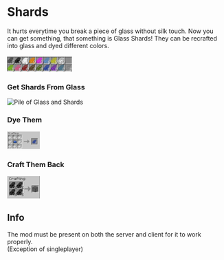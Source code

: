# Shards
It hurts everytime you break a piece of glass without silk touch. Now you can get something, that something is Glass Shards! They can be recrafted into glass and dyed different colors.\
\
<img src="https://github.com/Declipsonator/Shards/blob/main/shard.png?raw=true" alt="Shards" width="30%"/>

### Get Shards From Glass
<img src="https://github.com/Declipsonator/Particle-Blocker/blob/main/shard_pile.png?raw=true" alt="Pile of Glass and Shards" width="15%"/>

### Dye Them
<img src="https://github.com/Declipsonator/Shards/blob/main/crafting.png?raw=true" alt="Example of Dying Shards" width="15%"/>

### Craft Them Back
<img src="https://github.com/Declipsonator/Shards/blob/main/craft-back.png?raw=true" alt="Crafting them back to glass" width="15%"/>

## Info

The mod must be present on both the server and client for it to work properly.\
(Exception of singleplayer)
